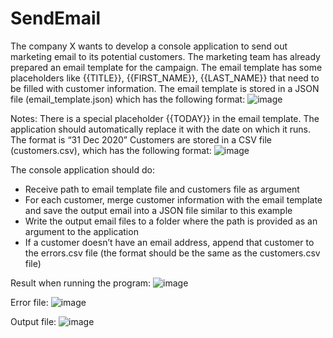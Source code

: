 # SendEmail
The company X wants to develop a console application to send out marketing email to its
potential customers. The marketing team has already prepared an email template for the
campaign. The email template has some placeholders like {{TITLE}},
{{FIRST_NAME}}, {{LAST_NAME}} that need to be filled with customer information.
The email template is stored in a JSON file (email_template.json) which has the
following format:
![image](https://user-images.githubusercontent.com/59599077/164012622-b30a7c19-51d2-453b-bb9c-ed5d4d371f88.png)

Notes: There is a special placeholder {{TODAY}} in the email template. The application
should automatically replace it with the date on which it runs. The format is “31 Dec
2020”
Customers are stored in a CSV file (customers.csv), which has the following format:
![image](https://user-images.githubusercontent.com/59599077/164012593-edc51556-180a-4a0a-8716-e30aa4eed546.png)

The console application should do:
- Receive path to email template file and customers file as argument
- For each customer, merge customer information with the email template and save
the output email into a JSON file similar to this example
- Write the output email files to a folder where the path is provided as an argument
to the application
- If a customer doesn’t have an email address, append that customer to the
errors.csv file (the format should be the same as the customers.csv file)

Result when running the program:
![image](https://user-images.githubusercontent.com/59599077/164012937-dcd61896-5355-4020-8246-996851038c0e.png)

Error file:
![image](https://user-images.githubusercontent.com/59599077/164014351-eee58134-828c-4227-99f1-4d979b8c9cbe.png)

Output file:
![image](https://user-images.githubusercontent.com/59599077/164014884-679dda37-da77-4c51-876b-5d7d10b365fc.png)
